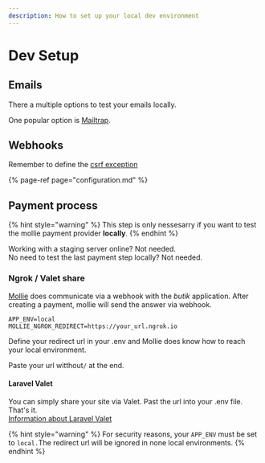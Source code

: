 ```yaml
---
description: How to set up your local dev environment
---
```


# Dev Setup

## Emails

There a multiple options to test your emails locally. 

One popular option is [Mailtrap](https://mailtrap.io/).

## Webhooks

Remember to define the [csrf exception](https://butik.dev/installation/untitled#allow-webhooks)

{% page-ref page="configuration.md" %}

## Payment process

{% hint style="warning" %}
This step is only nessesarry if you want to test the mollie payment provider **locally**.
{% endhint %}

Working with a staging server online? Not needed.  
No need to test the last payment step locally? Not needed.

### Ngrok / Valet share

[Mollie](https://docs.mollie.com/guides/webhooks) does communicate via a webhook with the _butik_ application. After creating a payment, mollie will send the answer via webhook. 

```text
APP_ENV=local
MOLLIE_NGROK_REDIRECT=https://your_url.ngrok.io
```

Define your redirect url in your .env and Mollie does know how to reach your local environment. 

Paste your url witthout`/` at the end. 

#### Laravel Valet

You can simply share your site via Valet. Past the url into your .env file. That's it.   
[Information about Laravel Valet](https://laravel.com/docs/7.x/valet#sharing-sites)

{% hint style="warning" %}
For security reasons, your `APP_ENV` must be set to `local.`The redirect url will be ignored in none local environments. 
{% endhint %}

